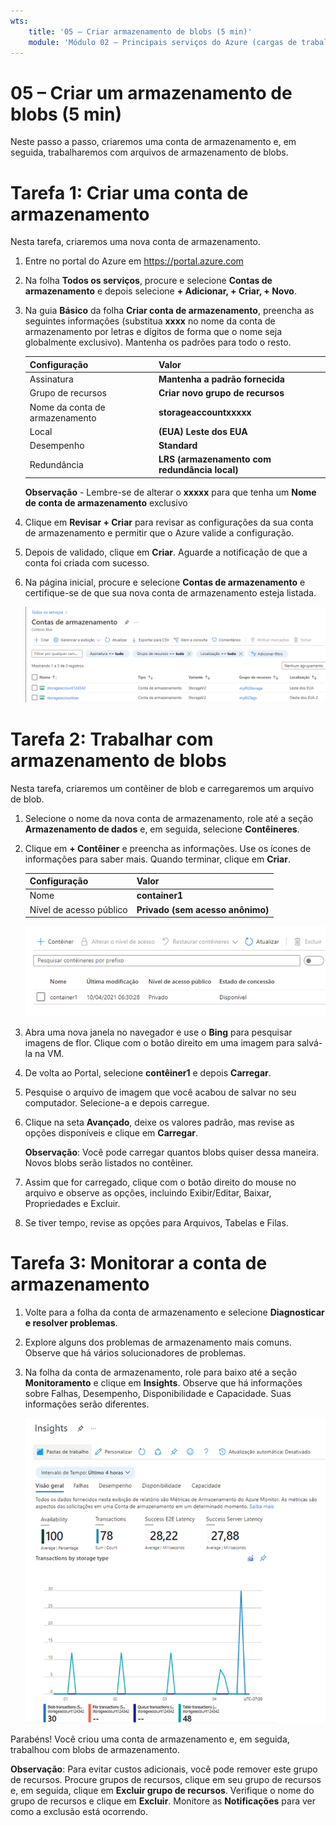 ```yaml
---
wts:
    title: '05 – Criar armazenamento de blobs (5 min)'
    module: 'Módulo 02 – Principais serviços do Azure (cargas de trabalho)'
---
```

# 05 – Criar um armazenamento de blobs (5 min)

Neste passo a passo, criaremos uma conta de armazenamento e, em seguida, trabalharemos com arquivos de armazenamento de blobs.

# Tarefa 1: Criar uma conta de armazenamento 

Nesta tarefa, criaremos uma nova conta de armazenamento. 

1. Entre no portal do Azure em <a href="https://portal.azure.com" target="_blank"><span style="color: #0066cc;" color="#0066cc">https://portal.azure.com</span></a>

2. Na folha **Todos os serviços**, procure e selecione **Contas de armazenamento** e depois selecione **+ Adicionar, + Criar, + Novo**. 

3. Na guia **Básico** da folha **Criar conta de armazenamento**, preencha as seguintes informações (substitua **xxxx** no nome da conta de armazenamento por letras e dígitos de forma que o nome seja globalmente exclusivo). Mantenha os padrões para todo o resto.

    | Configuração | Valor | 
    | --- | --- |
    | Assinatura | **Mantenha a padrão fornecida** |
    | Grupo de recursos | **Criar novo grupo de recursos** |
    | Nome da conta de armazenamento | **storageaccountxxxxx** |
    | Local | **(EUA) Leste dos EUA**  |
    | Desempenho | **Standard** |
    | Redundância | **LRS (armazenamento com redundância local)** |
    
    **Observação** - Lembre-se de alterar o **xxxxx** para que tenha um **Nome de conta de armazenamento** exclusivo

5. Clique em **Revisar + Criar** para revisar as configurações da sua conta de armazenamento e permitir que o Azure valide a configuração. 

6. Depois de validado, clique em **Criar**. Aguarde a notificação de que a conta foi criada com sucesso. 

7. Na página inicial, procure e selecione **Contas de armazenamento** e certifique-se de que sua nova conta de armazenamento esteja listada.

    ![Captura de tela da conta de armazenamento recém-criada no portal do Azure.](../images/0401.png)

# Tarefa 2: Trabalhar com armazenamento de blobs

Nesta tarefa, criaremos um contêiner de blob e carregaremos um arquivo de blob. 

1. Selecione o nome da nova conta de armazenamento, role até a seção **Armazenamento de dados** e, em seguida, selecione **Contêineres**.

2. Clique em **+ Contêiner** e preencha as informações. Use os ícones de informações para saber mais. Quando terminar, clique em **Criar**.


    | Configuração | Valor |
    | --- | --- |
    | Nome | **container1**  |
    | Nível de acesso público| **Privado (sem acesso anônimo)** |
  

    ![Captura de tela do contêiner de blob recém-criado na conta de armazenamento no portal do Azure.](../images/0402.png)

4. Abra uma nova janela no navegador e use o **Bing** para pesquisar imagens de flor. Clique com o botão direito em uma imagem para salvá-la na VM. 

6. De volta ao Portal, selecione **contêiner1** e depois **Carregar**.

5. Pesquise o arquivo de imagem que você acabou de salvar no seu computador. Selecione-a e depois carregue.

   
6. Clique na seta **Avançado**, deixe os valores padrão, mas revise as opções disponíveis e clique em **Carregar**.

    **Observação**: Você pode carregar quantos blobs quiser dessa maneira. Novos blobs serão listados no contêiner.

7. Assim que for carregado, clique com o botão direito do mouse no arquivo e observe as opções, incluindo Exibir/Editar, Baixar, Propriedades e Excluir. 

8. Se tiver tempo, revise as opções para Arquivos, Tabelas e Filas.

# Tarefa 3: Monitorar a conta de armazenamento

1. Volte para a folha da conta de armazenamento e selecione **Diagnosticar e resolver problemas**. 

2. Explore alguns dos problemas de armazenamento mais comuns. Observe que há vários solucionadores de problemas.

3. Na folha da conta de armazenamento, role para baixo até a seção **Monitoramento** e clique em **Insights**. Observe que há informações sobre Falhas, Desempenho, Disponibilidade e Capacidade. Suas informações serão diferentes.

    ![Captura de tela da página Insights da conta de armazenamento.](../images/0403.PNG)

Parabéns! Você criou uma conta de armazenamento e, em seguida, trabalhou com blobs de armazenamento.

**Observação**: Para evitar custos adicionais, você pode remover este grupo de recursos. Procure grupos de recursos, clique em seu grupo de recursos e, em seguida, clique em **Excluir grupo de recursos**. Verifique o nome do grupo de recursos e clique em **Excluir**. Monitore as **Notificações** para ver como a exclusão está ocorrendo.
